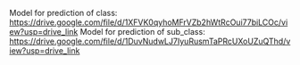 Model for prediction of class: https://drive.google.com/file/d/1XFVK0qyhoMFrVZb2hWtRcOui77biLCOc/view?usp=drive_link
Model for prediction of sub_class: https://drive.google.com/file/d/1DuvNudwLJ7IyuRusmTaPRcUXoUZuQThd/view?usp=drive_link
